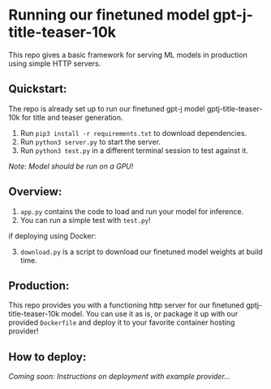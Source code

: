 
# Running our finetuned model gpt-j-title-teaser-10k

This repo gives a basic framework for serving ML models in production using simple HTTP servers.

## Quickstart:

The repo is already set up to run our finetuned gpt-j model gptj-title-teaser-10k for title and teaser generation.
1. Run `pip3 install -r requirements.txt` to download dependencies.
2. Run `python3 server.py` to start the server.
3. Run `python3 test.py` in a different terminal session to test against it.

*Note: Model should be run on a GPU!*

## Overview:

1. `app.py` contains the code to load and run your model for inference.
2. You can run a simple test with `test.py`!

if deploying using Docker:

3. `download.py` is a script to download our finetuned model weights at build time.

## Production:

This repo provides you with a functioning http server for our finetuned gptj-title-teaser-10k model. You can use it as is, or package it up with our provided `Dockerfile` and deploy it to your favorite container hosting provider!

## How to deploy:

*Coming soon: Instructions on deployment with example provider...*
